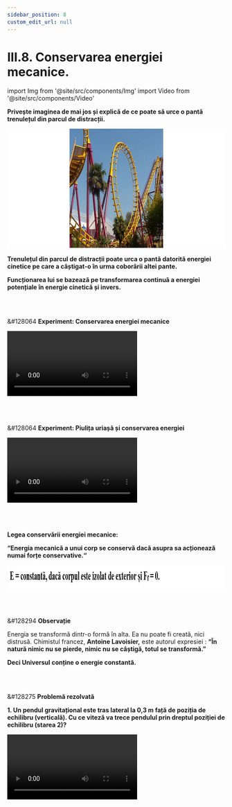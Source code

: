 ```yaml
---
sidebar_position: 8
custom_edit_url: null
---
```


# III.8. Conservarea energiei mecanice.




import Img from '@site/src/components/Img'
import Video from '@site/src/components/Video'



<div class="alert alert--warning" role="alert">

**Privește imaginea de mai jos și explică de ce poate să urce o pantă trenulețul din parcul de distracții.**


<Img src="fizica/clasa7/capitolul3/3_8_Poza1_ParcDistractii_MontaigneRusse_vers6.png" width="1000" height="275" lazy={false} />

**Trenulețul din parcul de distracții poate urca o pantă datorită energiei cinetice pe care a câștigat-o în urma coborârii altei pante.**

**Funcționarea lui se bazează pe transformarea continuă a energiei potențiale în energie cinetică și invers.**

</div>



<br></br>


<div class="alert alert--success" role="alert">

&#128064 **Experiment: Conservarea energiei mecanice**




<Video src="https://www.youtube.com/embed/PnHu_uvbf5E" lazy={false} />




**Materiale necesare:**   
Sticlă cu apă, elastic, masă.

<br></br>

**Descrierea experimentului:**
- Leagă un elastic, de lungime egală cu înălțimea unei mese, de gura sticlei.
- Pune sticla pe masă și las-o să cadă liber.
- Ce observi ?
  > Sticla cade, dar nu lovește podeaua.

<br></br>

**Concluzia experimentului:**   
Sticla pe masă, fiind la o anumită înălțime față de sol, are energie potențială gravitațională. Când începe să coboare, scade energie potențială gravitațională a ei, însă elasticul se întinde și crește energie potențială elastică.    
Deci energia potențială gravitațională se transformă în energie potențială elastică și de aceea sticla nu ajunge pe podea, cum se întâmplă cu alte corpuri lăsate să cadă.    
Aceeași situație are loc la saltul cu coarda elastică (Bungee-jumping).





</div>


<br></br>


<div class="alert alert--success" role="alert">

&#128064 **Experiment: Piulița uriașă și conservarea energiei**



<Video src="https://www.youtube.com/embed/kxiIlPVuiIE" />




**Materiale necesare:**   
O piuliță (o bilă), ață.


<br></br>

**Descrierea experimentului:**
- Leagă ața de piulița și fixează firul pe marginea blatului unei mese.
- Ridică piulița într-o parte la o anumită înălțime și dă-i drumul.
- Ce observi ?
  > Piulița începe să coboare și apoi urcă în cealaltă parte la aceeași înălțime la care am ridicat-o.


<br></br>


**Concluzia experimentului:**   
Firul cu piuliță, fiind la o anumită înălțime față de sol, are energie potențială gravitațională. Când începe să coboare, scade energie potențială gravitațională a ei, dar crește energie cinetică a ei, devenind maximă când trece prin dreptul poziției de echilibru ( verticală ). Apoi piulița începe să urce în cealaltă parte din cauza transformării energiei cinetice în energie potențială gravitațională.  Procesul s-ar repeta la nesfârșit dacă între firul cu piuliță și aerul atmosferic n-ar exista forță de frecare.    
Aceeași situație are loc în parcul de distracții, când trenulețul urcă o pantă datorită energiei cinetice pe care a câștigat-o în urma coborârii altei pante.



</div>







<br></br>


<div class="alert alert--primary" role="alert">

**Legea conservării energiei mecanice:**

**“Energia mecanică a unui corp se conservă dacă asupra sa acționează numai forțe conservative.“**


<Img className="img-responsive4" src="fizica/clasa7/capitolul3/3_8_Poza1bis_LegeaConservariiEnergiei_vers3.png" width="1000" height="55" />



</div>







<br></br>


<div class="alert alert--secondary" role="alert">

&#128294 **Observație**



Energia se transformă dintr-o formă în alta. Ea nu poate fi creată, nici distrusă. Chimistul francez, **Antoine Lavoisier,** este autorul expresiei : **“În natură nimic nu se pierde, nimic nu se câștigă, totul se transformă.”**

**Deci Universul conține o energie constantă.**



</div>


<br></br>



<div class="alert alert--warning" role="alert">

&#128275 **Problemă rezolvată**

**1. Un pendul gravitațional este tras lateral la 0,3 m față de poziția de echilibru (verticală). Cu ce viteză va trece pendulul prin dreptul poziției de echilibru (starea 2)?**




<Video src="https://www.youtube.com/embed/_k8HtSGHjG0" />




**Rezolvare:**


_Desenăm mișcarea pendulului de la prima poziție (când este la înălțimea h) până la a doua poziție (când trece prin poziția de echilibru):_


<Img className="img-responsive4" src="fizica/clasa7/capitolul3/3_8_Poza2_ReprezentareaGrafica_ProblemaModel12_vers3.png" width="1000" height="397" />

<br></br>
<br></br>


_Scriem datele problemei și transformăm în SI:_   
v = ?    
h = 0,3 m

_Calculăm energia mecanică a pendulului în cele două stări:_


<Img className="img-responsive4" src="fizica/clasa7/capitolul3/3_8_Poza3_Calcul_ProblemaModel12_vers3.png" width="1000" height="272" />

<br></br>
<br></br>

_Scriem ecuația legii conservării energiei mecanice și înlocuim datele problemei._

<Img className="img-responsive4" src="fizica/clasa7/capitolul3/3_8_Poza4_EcuatiaLegiiConservariiMecanice_ProblemaModel12_vers4.png" width="1000" height="119" />


</div>


